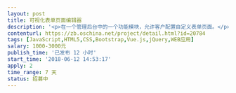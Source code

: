 ```yaml
---                
layout: post       
title: 可视化表单页面编辑器           
description: '<p>在一个管理后台中的一个功能模块，允许客户配置自定义表单页面。</p><p>1、选择表单的模板；</p><p>2、然后基于模板的HTML内容进行可视化编辑。可拖拽表单控件到表单页面中，可编辑控件的特定属性。表单控件包括手机号、邮箱、区块链钱包地址等；</p><p>3、表单控件内容与后台数据对接</p><p>4、兼容PC、移动浏览器</p><p><br></p><p>可使用jquery、bootstrap、VUE等框架</p><p><br></p>'     
contenturl: https://zb.oschina.net/project/detail.html?id=20784      
tags: [JavaScript,HTML5,CSS,Bootstrap,Vue.js,jQuery,WEB应用]            
salary: 1000-3000元          
publish_time: '已发布 12 小时'         
start_time: '2018-06-12 14:53:17'           
apply: 2                   
time_range: 7 天              
status: 招募中                  
---                 
```

